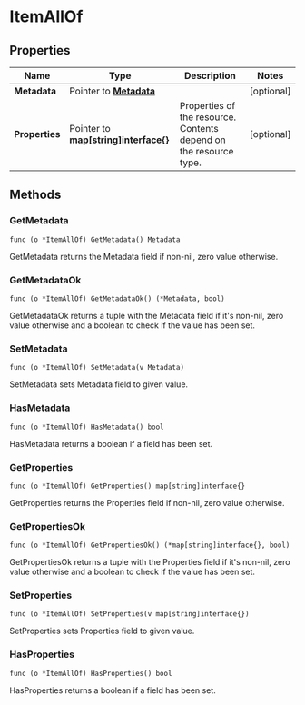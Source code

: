 # ItemAllOf



## Properties

|Name | Type | Description | Notes|
|------------ | ------------- | ------------- | -------------|
|**Metadata** | Pointer to [**Metadata**](Metadata.md) |  | [optional] |
|**Properties** | Pointer to **map[string]interface{}** | Properties of the resource. Contents depend on the resource type. | [optional] |

## Methods


### GetMetadata

`func (o *ItemAllOf) GetMetadata() Metadata`

GetMetadata returns the Metadata field if non-nil, zero value otherwise.

### GetMetadataOk

`func (o *ItemAllOf) GetMetadataOk() (*Metadata, bool)`

GetMetadataOk returns a tuple with the Metadata field if it's non-nil, zero value otherwise
and a boolean to check if the value has been set.

### SetMetadata

`func (o *ItemAllOf) SetMetadata(v Metadata)`

SetMetadata sets Metadata field to given value.

### HasMetadata

`func (o *ItemAllOf) HasMetadata() bool`

HasMetadata returns a boolean if a field has been set.

### GetProperties

`func (o *ItemAllOf) GetProperties() map[string]interface{}`

GetProperties returns the Properties field if non-nil, zero value otherwise.

### GetPropertiesOk

`func (o *ItemAllOf) GetPropertiesOk() (*map[string]interface{}, bool)`

GetPropertiesOk returns a tuple with the Properties field if it's non-nil, zero value otherwise
and a boolean to check if the value has been set.

### SetProperties

`func (o *ItemAllOf) SetProperties(v map[string]interface{})`

SetProperties sets Properties field to given value.

### HasProperties

`func (o *ItemAllOf) HasProperties() bool`

HasProperties returns a boolean if a field has been set.



